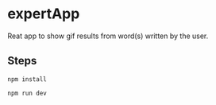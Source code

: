 # expertApp
Reat app to show gif results from word(s) written by the user.

## Steps
```
npm install

npm run dev
```
